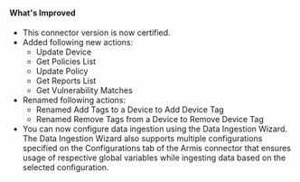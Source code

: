 #### What's Improved

- This connector version is now certified. 
- Added following new actions:
  - Update Device
  - Get Policies List
  - Update Policy
  - Get Reports List
  - Get Vulnerability Matches
- Renamed following actions:  
  - Renamed Add Tags to a Device to Add Device Tag 
  - Renamed Remove Tags from a Device to Remove Device Tag 
- You can now configure data ingestion using the Data Ingestion Wizard. The Data Ingestion Wizard also supports multiple configurations specified on the Configurations tab of the Armis connector that ensures usage of respective global variables while ingesting data based on the selected configuration. 

